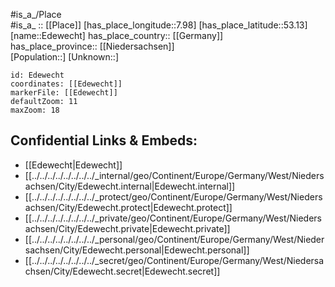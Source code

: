 ﻿---
location: [53.13,7.98] 
mapzoom: [7,12] 
mapmarker: city 
type: City
tags:
- geo/City


SpocWebEntityId: 29973
isDeleted: false
confidential: public

---
#is_a_/Place  
#is_a_ :: [[Place]] 
[has_place_longitude::7.98] 
[has_place_latitude::53.13] 
[name::Edewecht] 
has_place_country:: [[Germany]]  
has_place_province:: [[Niedersachsen]]  
[Population::] 
[Unknown::] 


```leaflet
id: Edewecht
coordinates: [[Edewecht]] 
markerFile: [[Edewecht]] 
defaultZoom: 11 
maxZoom: 18
```


## Confidential Links & Embeds: 
- [[Edewecht|Edewecht]]  
- [[../../../../../../../../_internal/geo/Continent/Europe/Germany/West/Niedersachsen/City/Edewecht.internal|Edewecht.internal]] 
- [[../../../../../../../../_protect/geo/Continent/Europe/Germany/West/Niedersachsen/City/Edewecht.protect|Edewecht.protect]] 
- [[../../../../../../../../_private/geo/Continent/Europe/Germany/West/Niedersachsen/City/Edewecht.private|Edewecht.private]] 
- [[../../../../../../../../_personal/geo/Continent/Europe/Germany/West/Niedersachsen/City/Edewecht.personal|Edewecht.personal]] 
- [[../../../../../../../../_secret/geo/Continent/Europe/Germany/West/Niedersachsen/City/Edewecht.secret|Edewecht.secret]] 
